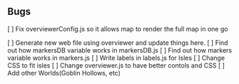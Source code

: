 ## Bugs
[ ] Fix overviewerConfig.js so it allows map to render the full map in one go

[ ] Generate new web file using overviewer and update things here.
[ ] Find out how markersDB variable works in markersDB.js
[ ] Find out how markers variable works in markers.js
[ ] Write labels in labels.js for Isles
[ ] Change CSS to fit isles
[ ] Change overviewer.js to have better contols and CSS
[ ] Add other Worlds(Goblin Hollows, etc)